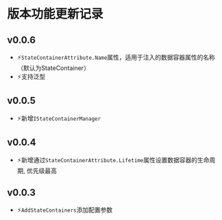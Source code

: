 ﻿# 版本功能更新记录

## v0.0.6
- ⚡️`StateContainerAttribute.Name`属性，适用于注入的数据容器属性的名称（默认为StateContainer）
- ⚡️支持泛型

## v0.0.5
- ⚡️新增`IStateContainerManager`

## v0.0.4
- ⚡️新增通过`StateContainerAttribute.Lifetime`属性设置数据容器的生命周期, 优先级最高

## v0.0.3

- ⚡️`AddStateContainers`添加配置参数
